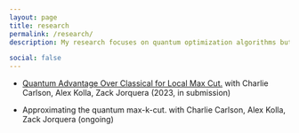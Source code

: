 ```yaml
---
layout: page
title: research
permalink: /research/
description: My research focuses on quantum optimization algorithms but I am generally interested in full-stack quantum computation. This involves understanding the fundamental quantum computing principles to quantum gate models to higher level algorithms. The interdisciplinary nature of the subject is what drew me in and I have taken quantum courses in computer science, physics, engineering, and chemistry to build a well-rounded understanding of the subject.

social: false
---
```



* [Quantum Advantage Over Classical for Local Max Cut.](https://arxiv.org/abs/2304.08420) with Charlie Carlson, Alex Kolla, Zack Jorquera (2023, in submission)

* Approximating the quantum max-k-cut. with Charlie Carlson, Alex Kolla, Zack Jorquera (ongoing)
  
<!-- {% for project in site.research %}

{{ project.title }}: {{ project.description }} 

{% if project.collaborators %}
* Collaborators:
{% for collab in project.collaborators %}
    * [{{ collab.name }}]({{ collab.site }})
{% endfor %}
{% endif %}

{% if project.link %}
* [{{ project.link.title }}]({{ site.url }}{{ site.baseurl }}/assets/pdf/{{ project.link.filename }})
{% endif %}

{% endfor %} -->